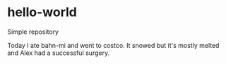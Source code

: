 # hello-world
Simple repository

Today I ate bahn-mi and went to costco. It snowed but it's mostly melted and Alex had a successful surgery. 
